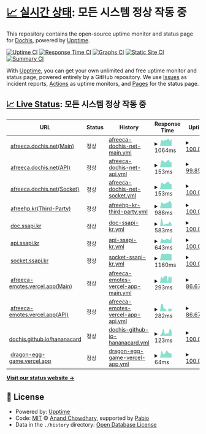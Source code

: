 # [📈 실시간 상태](https://DOCHIS.github.io/status): <!--live status--> **모든 시스템 정상 작동 중**

This repository contains the open-source uptime monitor and status page for [Dochis](http://dochis.net), powered by [Upptime](https://github.com/upptime/upptime).

[![Uptime CI](https://github.com/DOCHIS/status/workflows/Uptime%20CI/badge.svg)](https://github.com/DOCHIS/status/actions?query=workflow%3A%22Uptime+CI%22)
[![Response Time CI](https://github.com/DOCHIS/status/workflows/Response%20Time%20CI/badge.svg)](https://github.com/DOCHIS/status/actions?query=workflow%3A%22Response+Time+CI%22)
[![Graphs CI](https://github.com/DOCHIS/status/workflows/Graphs%20CI/badge.svg)](https://github.com/DOCHIS/status/actions?query=workflow%3A%22Graphs+CI%22)
[![Static Site CI](https://github.com/DOCHIS/status/workflows/Static%20Site%20CI/badge.svg)](https://github.com/DOCHIS/status/actions?query=workflow%3A%22Static+Site+CI%22)
[![Summary CI](https://github.com/DOCHIS/status/workflows/Summary%20CI/badge.svg)](https://github.com/DOCHIS/status/actions?query=workflow%3A%22Summary+CI%22)

With [Upptime](https://upptime.js.org), you can get your own unlimited and free uptime monitor and status page, powered entirely by a GitHub repository. We use [Issues](https://github.com/DOCHIS/status/issues) as incident reports, [Actions](https://github.com/DOCHIS/status/actions) as uptime monitors, and [Pages](https://DOCHIS.github.io/status) for the status page.

## [📈 Live Status](https://demo.upptime.js.org): <!--live status--> **모든 시스템 정상 작동 중**

<!--start: status pages-->
<!-- This summary is generated by Upptime (https://github.com/upptime/upptime) -->
<!-- Do not edit this manually, your changes will be overwritten -->
<!-- prettier-ignore -->
| URL | Status | History | Response Time | Uptime |
| --- | ------ | ------- | ------------- | ------ |
| <img alt="" src="https://icons.duckduckgo.com/ip3/afreeca.dochis.net.ico" height="13"> [afreeca.dochis.net(Main)](http://afreeca.dochis.net) | 정상 | [afreeca-dochis-net-main.yml](https://github.com/DOCHIS/status/commits/HEAD/history/afreeca-dochis-net-main.yml) | <details><summary><img alt="Response time graph" src="./graphs/afreeca-dochis-net-main/response-time-week.png" height="20"> 1064ms</summary><br><a href="https://DOCHIS.github.io/status/history/afreeca-dochis-net-main"><img alt="Response time 968" src="https://img.shields.io/endpoint?url=https%3A%2F%2Fraw.githubusercontent.com%2FDOCHIS%2Fstatus%2FHEAD%2Fapi%2Fafreeca-dochis-net-main%2Fresponse-time.json"></a><br><a href="https://DOCHIS.github.io/status/history/afreeca-dochis-net-main"><img alt="24-hour response time 1267" src="https://img.shields.io/endpoint?url=https%3A%2F%2Fraw.githubusercontent.com%2FDOCHIS%2Fstatus%2FHEAD%2Fapi%2Fafreeca-dochis-net-main%2Fresponse-time-day.json"></a><br><a href="https://DOCHIS.github.io/status/history/afreeca-dochis-net-main"><img alt="7-day response time 1064" src="https://img.shields.io/endpoint?url=https%3A%2F%2Fraw.githubusercontent.com%2FDOCHIS%2Fstatus%2FHEAD%2Fapi%2Fafreeca-dochis-net-main%2Fresponse-time-week.json"></a><br><a href="https://DOCHIS.github.io/status/history/afreeca-dochis-net-main"><img alt="30-day response time 1043" src="https://img.shields.io/endpoint?url=https%3A%2F%2Fraw.githubusercontent.com%2FDOCHIS%2Fstatus%2FHEAD%2Fapi%2Fafreeca-dochis-net-main%2Fresponse-time-month.json"></a><br><a href="https://DOCHIS.github.io/status/history/afreeca-dochis-net-main"><img alt="1-year response time 968" src="https://img.shields.io/endpoint?url=https%3A%2F%2Fraw.githubusercontent.com%2FDOCHIS%2Fstatus%2FHEAD%2Fapi%2Fafreeca-dochis-net-main%2Fresponse-time-year.json"></a></details> | <details><summary><a href="https://DOCHIS.github.io/status/history/afreeca-dochis-net-main">100.00%</a></summary><a href="https://DOCHIS.github.io/status/history/afreeca-dochis-net-main"><img alt="All-time uptime 99.71%" src="https://img.shields.io/endpoint?url=https%3A%2F%2Fraw.githubusercontent.com%2FDOCHIS%2Fstatus%2FHEAD%2Fapi%2Fafreeca-dochis-net-main%2Fuptime.json"></a><br><a href="https://DOCHIS.github.io/status/history/afreeca-dochis-net-main"><img alt="24-hour uptime 100.00%" src="https://img.shields.io/endpoint?url=https%3A%2F%2Fraw.githubusercontent.com%2FDOCHIS%2Fstatus%2FHEAD%2Fapi%2Fafreeca-dochis-net-main%2Fuptime-day.json"></a><br><a href="https://DOCHIS.github.io/status/history/afreeca-dochis-net-main"><img alt="7-day uptime 100.00%" src="https://img.shields.io/endpoint?url=https%3A%2F%2Fraw.githubusercontent.com%2FDOCHIS%2Fstatus%2FHEAD%2Fapi%2Fafreeca-dochis-net-main%2Fuptime-week.json"></a><br><a href="https://DOCHIS.github.io/status/history/afreeca-dochis-net-main"><img alt="30-day uptime 99.72%" src="https://img.shields.io/endpoint?url=https%3A%2F%2Fraw.githubusercontent.com%2FDOCHIS%2Fstatus%2FHEAD%2Fapi%2Fafreeca-dochis-net-main%2Fuptime-month.json"></a><br><a href="https://DOCHIS.github.io/status/history/afreeca-dochis-net-main"><img alt="1-year uptime 99.71%" src="https://img.shields.io/endpoint?url=https%3A%2F%2Fraw.githubusercontent.com%2FDOCHIS%2Fstatus%2FHEAD%2Fapi%2Fafreeca-dochis-net-main%2Fuptime-year.json"></a></details>
| <img alt="" src="https://icons.duckduckgo.com/ip3/afreeca.dochis.net.ico" height="13"> [afreeca.dochis.net(API)](http://afreeca.dochis.net/api/status/database) | 정상 | [afreeca-dochis-net-api.yml](https://github.com/DOCHIS/status/commits/HEAD/history/afreeca-dochis-net-api.yml) | <details><summary><img alt="Response time graph" src="./graphs/afreeca-dochis-net-api/response-time-week.png" height="20"> 153ms</summary><br><a href="https://DOCHIS.github.io/status/history/afreeca-dochis-net-api"><img alt="Response time 194" src="https://img.shields.io/endpoint?url=https%3A%2F%2Fraw.githubusercontent.com%2FDOCHIS%2Fstatus%2FHEAD%2Fapi%2Fafreeca-dochis-net-api%2Fresponse-time.json"></a><br><a href="https://DOCHIS.github.io/status/history/afreeca-dochis-net-api"><img alt="24-hour response time 132" src="https://img.shields.io/endpoint?url=https%3A%2F%2Fraw.githubusercontent.com%2FDOCHIS%2Fstatus%2FHEAD%2Fapi%2Fafreeca-dochis-net-api%2Fresponse-time-day.json"></a><br><a href="https://DOCHIS.github.io/status/history/afreeca-dochis-net-api"><img alt="7-day response time 153" src="https://img.shields.io/endpoint?url=https%3A%2F%2Fraw.githubusercontent.com%2FDOCHIS%2Fstatus%2FHEAD%2Fapi%2Fafreeca-dochis-net-api%2Fresponse-time-week.json"></a><br><a href="https://DOCHIS.github.io/status/history/afreeca-dochis-net-api"><img alt="30-day response time 212" src="https://img.shields.io/endpoint?url=https%3A%2F%2Fraw.githubusercontent.com%2FDOCHIS%2Fstatus%2FHEAD%2Fapi%2Fafreeca-dochis-net-api%2Fresponse-time-month.json"></a><br><a href="https://DOCHIS.github.io/status/history/afreeca-dochis-net-api"><img alt="1-year response time 194" src="https://img.shields.io/endpoint?url=https%3A%2F%2Fraw.githubusercontent.com%2FDOCHIS%2Fstatus%2FHEAD%2Fapi%2Fafreeca-dochis-net-api%2Fresponse-time-year.json"></a></details> | <details><summary><a href="https://DOCHIS.github.io/status/history/afreeca-dochis-net-api">99.85%</a></summary><a href="https://DOCHIS.github.io/status/history/afreeca-dochis-net-api"><img alt="All-time uptime 99.64%" src="https://img.shields.io/endpoint?url=https%3A%2F%2Fraw.githubusercontent.com%2FDOCHIS%2Fstatus%2FHEAD%2Fapi%2Fafreeca-dochis-net-api%2Fuptime.json"></a><br><a href="https://DOCHIS.github.io/status/history/afreeca-dochis-net-api"><img alt="24-hour uptime 100.00%" src="https://img.shields.io/endpoint?url=https%3A%2F%2Fraw.githubusercontent.com%2FDOCHIS%2Fstatus%2FHEAD%2Fapi%2Fafreeca-dochis-net-api%2Fuptime-day.json"></a><br><a href="https://DOCHIS.github.io/status/history/afreeca-dochis-net-api"><img alt="7-day uptime 99.85%" src="https://img.shields.io/endpoint?url=https%3A%2F%2Fraw.githubusercontent.com%2FDOCHIS%2Fstatus%2FHEAD%2Fapi%2Fafreeca-dochis-net-api%2Fuptime-week.json"></a><br><a href="https://DOCHIS.github.io/status/history/afreeca-dochis-net-api"><img alt="30-day uptime 99.65%" src="https://img.shields.io/endpoint?url=https%3A%2F%2Fraw.githubusercontent.com%2FDOCHIS%2Fstatus%2FHEAD%2Fapi%2Fafreeca-dochis-net-api%2Fuptime-month.json"></a><br><a href="https://DOCHIS.github.io/status/history/afreeca-dochis-net-api"><img alt="1-year uptime 99.64%" src="https://img.shields.io/endpoint?url=https%3A%2F%2Fraw.githubusercontent.com%2FDOCHIS%2Fstatus%2FHEAD%2Fapi%2Fafreeca-dochis-net-api%2Fuptime-year.json"></a></details>
| <img alt="" src="https://icons.duckduckgo.com/ip3/afreeca.dochis.net.ico" height="13"> [afreeca.dochis.net(Socket)](http://afreeca.dochis.net/api/status/socket) | 정상 | [afreeca-dochis-net-socket.yml](https://github.com/DOCHIS/status/commits/HEAD/history/afreeca-dochis-net-socket.yml) | <details><summary><img alt="Response time graph" src="./graphs/afreeca-dochis-net-socket/response-time-week.png" height="20"> 153ms</summary><br><a href="https://DOCHIS.github.io/status/history/afreeca-dochis-net-socket"><img alt="Response time 182" src="https://img.shields.io/endpoint?url=https%3A%2F%2Fraw.githubusercontent.com%2FDOCHIS%2Fstatus%2FHEAD%2Fapi%2Fafreeca-dochis-net-socket%2Fresponse-time.json"></a><br><a href="https://DOCHIS.github.io/status/history/afreeca-dochis-net-socket"><img alt="24-hour response time 133" src="https://img.shields.io/endpoint?url=https%3A%2F%2Fraw.githubusercontent.com%2FDOCHIS%2Fstatus%2FHEAD%2Fapi%2Fafreeca-dochis-net-socket%2Fresponse-time-day.json"></a><br><a href="https://DOCHIS.github.io/status/history/afreeca-dochis-net-socket"><img alt="7-day response time 153" src="https://img.shields.io/endpoint?url=https%3A%2F%2Fraw.githubusercontent.com%2FDOCHIS%2Fstatus%2FHEAD%2Fapi%2Fafreeca-dochis-net-socket%2Fresponse-time-week.json"></a><br><a href="https://DOCHIS.github.io/status/history/afreeca-dochis-net-socket"><img alt="30-day response time 191" src="https://img.shields.io/endpoint?url=https%3A%2F%2Fraw.githubusercontent.com%2FDOCHIS%2Fstatus%2FHEAD%2Fapi%2Fafreeca-dochis-net-socket%2Fresponse-time-month.json"></a><br><a href="https://DOCHIS.github.io/status/history/afreeca-dochis-net-socket"><img alt="1-year response time 182" src="https://img.shields.io/endpoint?url=https%3A%2F%2Fraw.githubusercontent.com%2FDOCHIS%2Fstatus%2FHEAD%2Fapi%2Fafreeca-dochis-net-socket%2Fresponse-time-year.json"></a></details> | <details><summary><a href="https://DOCHIS.github.io/status/history/afreeca-dochis-net-socket">100.00%</a></summary><a href="https://DOCHIS.github.io/status/history/afreeca-dochis-net-socket"><img alt="All-time uptime 99.75%" src="https://img.shields.io/endpoint?url=https%3A%2F%2Fraw.githubusercontent.com%2FDOCHIS%2Fstatus%2FHEAD%2Fapi%2Fafreeca-dochis-net-socket%2Fuptime.json"></a><br><a href="https://DOCHIS.github.io/status/history/afreeca-dochis-net-socket"><img alt="24-hour uptime 100.00%" src="https://img.shields.io/endpoint?url=https%3A%2F%2Fraw.githubusercontent.com%2FDOCHIS%2Fstatus%2FHEAD%2Fapi%2Fafreeca-dochis-net-socket%2Fuptime-day.json"></a><br><a href="https://DOCHIS.github.io/status/history/afreeca-dochis-net-socket"><img alt="7-day uptime 100.00%" src="https://img.shields.io/endpoint?url=https%3A%2F%2Fraw.githubusercontent.com%2FDOCHIS%2Fstatus%2FHEAD%2Fapi%2Fafreeca-dochis-net-socket%2Fuptime-week.json"></a><br><a href="https://DOCHIS.github.io/status/history/afreeca-dochis-net-socket"><img alt="30-day uptime 99.76%" src="https://img.shields.io/endpoint?url=https%3A%2F%2Fraw.githubusercontent.com%2FDOCHIS%2Fstatus%2FHEAD%2Fapi%2Fafreeca-dochis-net-socket%2Fuptime-month.json"></a><br><a href="https://DOCHIS.github.io/status/history/afreeca-dochis-net-socket"><img alt="1-year uptime 99.75%" src="https://img.shields.io/endpoint?url=https%3A%2F%2Fraw.githubusercontent.com%2FDOCHIS%2Fstatus%2FHEAD%2Fapi%2Fafreeca-dochis-net-socket%2Fuptime-year.json"></a></details>
| <img alt="" src="https://icons.duckduckgo.com/ip3/afreehp.kr.ico" height="13"> [afreehp.kr(Third-Party)](http://afreehp.kr/) | 정상 | [afreehp-kr-third-party.yml](https://github.com/DOCHIS/status/commits/HEAD/history/afreehp-kr-third-party.yml) | <details><summary><img alt="Response time graph" src="./graphs/afreehp-kr-third-party/response-time-week.png" height="20"> 988ms</summary><br><a href="https://DOCHIS.github.io/status/history/afreehp-kr-third-party"><img alt="Response time 1056" src="https://img.shields.io/endpoint?url=https%3A%2F%2Fraw.githubusercontent.com%2FDOCHIS%2Fstatus%2FHEAD%2Fapi%2Fafreehp-kr-third-party%2Fresponse-time.json"></a><br><a href="https://DOCHIS.github.io/status/history/afreehp-kr-third-party"><img alt="24-hour response time 816" src="https://img.shields.io/endpoint?url=https%3A%2F%2Fraw.githubusercontent.com%2FDOCHIS%2Fstatus%2FHEAD%2Fapi%2Fafreehp-kr-third-party%2Fresponse-time-day.json"></a><br><a href="https://DOCHIS.github.io/status/history/afreehp-kr-third-party"><img alt="7-day response time 988" src="https://img.shields.io/endpoint?url=https%3A%2F%2Fraw.githubusercontent.com%2FDOCHIS%2Fstatus%2FHEAD%2Fapi%2Fafreehp-kr-third-party%2Fresponse-time-week.json"></a><br><a href="https://DOCHIS.github.io/status/history/afreehp-kr-third-party"><img alt="30-day response time 1052" src="https://img.shields.io/endpoint?url=https%3A%2F%2Fraw.githubusercontent.com%2FDOCHIS%2Fstatus%2FHEAD%2Fapi%2Fafreehp-kr-third-party%2Fresponse-time-month.json"></a><br><a href="https://DOCHIS.github.io/status/history/afreehp-kr-third-party"><img alt="1-year response time 1056" src="https://img.shields.io/endpoint?url=https%3A%2F%2Fraw.githubusercontent.com%2FDOCHIS%2Fstatus%2FHEAD%2Fapi%2Fafreehp-kr-third-party%2Fresponse-time-year.json"></a></details> | <details><summary><a href="https://DOCHIS.github.io/status/history/afreehp-kr-third-party">100.00%</a></summary><a href="https://DOCHIS.github.io/status/history/afreehp-kr-third-party"><img alt="All-time uptime 100.00%" src="https://img.shields.io/endpoint?url=https%3A%2F%2Fraw.githubusercontent.com%2FDOCHIS%2Fstatus%2FHEAD%2Fapi%2Fafreehp-kr-third-party%2Fuptime.json"></a><br><a href="https://DOCHIS.github.io/status/history/afreehp-kr-third-party"><img alt="24-hour uptime 100.00%" src="https://img.shields.io/endpoint?url=https%3A%2F%2Fraw.githubusercontent.com%2FDOCHIS%2Fstatus%2FHEAD%2Fapi%2Fafreehp-kr-third-party%2Fuptime-day.json"></a><br><a href="https://DOCHIS.github.io/status/history/afreehp-kr-third-party"><img alt="7-day uptime 100.00%" src="https://img.shields.io/endpoint?url=https%3A%2F%2Fraw.githubusercontent.com%2FDOCHIS%2Fstatus%2FHEAD%2Fapi%2Fafreehp-kr-third-party%2Fuptime-week.json"></a><br><a href="https://DOCHIS.github.io/status/history/afreehp-kr-third-party"><img alt="30-day uptime 100.00%" src="https://img.shields.io/endpoint?url=https%3A%2F%2Fraw.githubusercontent.com%2FDOCHIS%2Fstatus%2FHEAD%2Fapi%2Fafreehp-kr-third-party%2Fuptime-month.json"></a><br><a href="https://DOCHIS.github.io/status/history/afreehp-kr-third-party"><img alt="1-year uptime 100.00%" src="https://img.shields.io/endpoint?url=https%3A%2F%2Fraw.githubusercontent.com%2FDOCHIS%2Fstatus%2FHEAD%2Fapi%2Fafreehp-kr-third-party%2Fuptime-year.json"></a></details>
| <img alt="" src="https://icons.duckduckgo.com/ip3/doc.ssapi.kr.ico" height="13"> [doc.ssapi.kr](https://doc.ssapi.kr/) | 정상 | [doc-ssapi-kr.yml](https://github.com/DOCHIS/status/commits/HEAD/history/doc-ssapi-kr.yml) | <details><summary><img alt="Response time graph" src="./graphs/doc-ssapi-kr/response-time-week.png" height="20"> 583ms</summary><br><a href="https://DOCHIS.github.io/status/history/doc-ssapi-kr"><img alt="Response time 380" src="https://img.shields.io/endpoint?url=https%3A%2F%2Fraw.githubusercontent.com%2FDOCHIS%2Fstatus%2FHEAD%2Fapi%2Fdoc-ssapi-kr%2Fresponse-time.json"></a><br><a href="https://DOCHIS.github.io/status/history/doc-ssapi-kr"><img alt="24-hour response time 332" src="https://img.shields.io/endpoint?url=https%3A%2F%2Fraw.githubusercontent.com%2FDOCHIS%2Fstatus%2FHEAD%2Fapi%2Fdoc-ssapi-kr%2Fresponse-time-day.json"></a><br><a href="https://DOCHIS.github.io/status/history/doc-ssapi-kr"><img alt="7-day response time 583" src="https://img.shields.io/endpoint?url=https%3A%2F%2Fraw.githubusercontent.com%2FDOCHIS%2Fstatus%2FHEAD%2Fapi%2Fdoc-ssapi-kr%2Fresponse-time-week.json"></a><br><a href="https://DOCHIS.github.io/status/history/doc-ssapi-kr"><img alt="30-day response time 442" src="https://img.shields.io/endpoint?url=https%3A%2F%2Fraw.githubusercontent.com%2FDOCHIS%2Fstatus%2FHEAD%2Fapi%2Fdoc-ssapi-kr%2Fresponse-time-month.json"></a><br><a href="https://DOCHIS.github.io/status/history/doc-ssapi-kr"><img alt="1-year response time 380" src="https://img.shields.io/endpoint?url=https%3A%2F%2Fraw.githubusercontent.com%2FDOCHIS%2Fstatus%2FHEAD%2Fapi%2Fdoc-ssapi-kr%2Fresponse-time-year.json"></a></details> | <details><summary><a href="https://DOCHIS.github.io/status/history/doc-ssapi-kr">100.00%</a></summary><a href="https://DOCHIS.github.io/status/history/doc-ssapi-kr"><img alt="All-time uptime 100.00%" src="https://img.shields.io/endpoint?url=https%3A%2F%2Fraw.githubusercontent.com%2FDOCHIS%2Fstatus%2FHEAD%2Fapi%2Fdoc-ssapi-kr%2Fuptime.json"></a><br><a href="https://DOCHIS.github.io/status/history/doc-ssapi-kr"><img alt="24-hour uptime 100.00%" src="https://img.shields.io/endpoint?url=https%3A%2F%2Fraw.githubusercontent.com%2FDOCHIS%2Fstatus%2FHEAD%2Fapi%2Fdoc-ssapi-kr%2Fuptime-day.json"></a><br><a href="https://DOCHIS.github.io/status/history/doc-ssapi-kr"><img alt="7-day uptime 100.00%" src="https://img.shields.io/endpoint?url=https%3A%2F%2Fraw.githubusercontent.com%2FDOCHIS%2Fstatus%2FHEAD%2Fapi%2Fdoc-ssapi-kr%2Fuptime-week.json"></a><br><a href="https://DOCHIS.github.io/status/history/doc-ssapi-kr"><img alt="30-day uptime 100.00%" src="https://img.shields.io/endpoint?url=https%3A%2F%2Fraw.githubusercontent.com%2FDOCHIS%2Fstatus%2FHEAD%2Fapi%2Fdoc-ssapi-kr%2Fuptime-month.json"></a><br><a href="https://DOCHIS.github.io/status/history/doc-ssapi-kr"><img alt="1-year uptime 100.00%" src="https://img.shields.io/endpoint?url=https%3A%2F%2Fraw.githubusercontent.com%2FDOCHIS%2Fstatus%2FHEAD%2Fapi%2Fdoc-ssapi-kr%2Fuptime-year.json"></a></details>
| <img alt="" src="https://icons.duckduckgo.com/ip3/api.ssapi.kr.ico" height="13"> [api.ssapi.kr](http://api.ssapi.kr/status/database) | 정상 | [api-ssapi-kr.yml](https://github.com/DOCHIS/status/commits/HEAD/history/api-ssapi-kr.yml) | <details><summary><img alt="Response time graph" src="./graphs/api-ssapi-kr/response-time-week.png" height="20"> 643ms</summary><br><a href="https://DOCHIS.github.io/status/history/api-ssapi-kr"><img alt="Response time 637" src="https://img.shields.io/endpoint?url=https%3A%2F%2Fraw.githubusercontent.com%2FDOCHIS%2Fstatus%2FHEAD%2Fapi%2Fapi-ssapi-kr%2Fresponse-time.json"></a><br><a href="https://DOCHIS.github.io/status/history/api-ssapi-kr"><img alt="24-hour response time 1077" src="https://img.shields.io/endpoint?url=https%3A%2F%2Fraw.githubusercontent.com%2FDOCHIS%2Fstatus%2FHEAD%2Fapi%2Fapi-ssapi-kr%2Fresponse-time-day.json"></a><br><a href="https://DOCHIS.github.io/status/history/api-ssapi-kr"><img alt="7-day response time 643" src="https://img.shields.io/endpoint?url=https%3A%2F%2Fraw.githubusercontent.com%2FDOCHIS%2Fstatus%2FHEAD%2Fapi%2Fapi-ssapi-kr%2Fresponse-time-week.json"></a><br><a href="https://DOCHIS.github.io/status/history/api-ssapi-kr"><img alt="30-day response time 648" src="https://img.shields.io/endpoint?url=https%3A%2F%2Fraw.githubusercontent.com%2FDOCHIS%2Fstatus%2FHEAD%2Fapi%2Fapi-ssapi-kr%2Fresponse-time-month.json"></a><br><a href="https://DOCHIS.github.io/status/history/api-ssapi-kr"><img alt="1-year response time 637" src="https://img.shields.io/endpoint?url=https%3A%2F%2Fraw.githubusercontent.com%2FDOCHIS%2Fstatus%2FHEAD%2Fapi%2Fapi-ssapi-kr%2Fresponse-time-year.json"></a></details> | <details><summary><a href="https://DOCHIS.github.io/status/history/api-ssapi-kr">100.00%</a></summary><a href="https://DOCHIS.github.io/status/history/api-ssapi-kr"><img alt="All-time uptime 100.00%" src="https://img.shields.io/endpoint?url=https%3A%2F%2Fraw.githubusercontent.com%2FDOCHIS%2Fstatus%2FHEAD%2Fapi%2Fapi-ssapi-kr%2Fuptime.json"></a><br><a href="https://DOCHIS.github.io/status/history/api-ssapi-kr"><img alt="24-hour uptime 100.00%" src="https://img.shields.io/endpoint?url=https%3A%2F%2Fraw.githubusercontent.com%2FDOCHIS%2Fstatus%2FHEAD%2Fapi%2Fapi-ssapi-kr%2Fuptime-day.json"></a><br><a href="https://DOCHIS.github.io/status/history/api-ssapi-kr"><img alt="7-day uptime 100.00%" src="https://img.shields.io/endpoint?url=https%3A%2F%2Fraw.githubusercontent.com%2FDOCHIS%2Fstatus%2FHEAD%2Fapi%2Fapi-ssapi-kr%2Fuptime-week.json"></a><br><a href="https://DOCHIS.github.io/status/history/api-ssapi-kr"><img alt="30-day uptime 100.00%" src="https://img.shields.io/endpoint?url=https%3A%2F%2Fraw.githubusercontent.com%2FDOCHIS%2Fstatus%2FHEAD%2Fapi%2Fapi-ssapi-kr%2Fuptime-month.json"></a><br><a href="https://DOCHIS.github.io/status/history/api-ssapi-kr"><img alt="1-year uptime 100.00%" src="https://img.shields.io/endpoint?url=https%3A%2F%2Fraw.githubusercontent.com%2FDOCHIS%2Fstatus%2FHEAD%2Fapi%2Fapi-ssapi-kr%2Fuptime-year.json"></a></details>
| <img alt="" src="https://icons.duckduckgo.com/ip3/api.ssapi.kr.ico" height="13"> [socket.ssapi.kr](http://api.ssapi.kr/status/socket) | 정상 | [socket-ssapi-kr.yml](https://github.com/DOCHIS/status/commits/HEAD/history/socket-ssapi-kr.yml) | <details><summary><img alt="Response time graph" src="./graphs/socket-ssapi-kr/response-time-week.png" height="20"> 1160ms</summary><br><a href="https://DOCHIS.github.io/status/history/socket-ssapi-kr"><img alt="Response time 1199" src="https://img.shields.io/endpoint?url=https%3A%2F%2Fraw.githubusercontent.com%2FDOCHIS%2Fstatus%2FHEAD%2Fapi%2Fsocket-ssapi-kr%2Fresponse-time.json"></a><br><a href="https://DOCHIS.github.io/status/history/socket-ssapi-kr"><img alt="24-hour response time 1116" src="https://img.shields.io/endpoint?url=https%3A%2F%2Fraw.githubusercontent.com%2FDOCHIS%2Fstatus%2FHEAD%2Fapi%2Fsocket-ssapi-kr%2Fresponse-time-day.json"></a><br><a href="https://DOCHIS.github.io/status/history/socket-ssapi-kr"><img alt="7-day response time 1160" src="https://img.shields.io/endpoint?url=https%3A%2F%2Fraw.githubusercontent.com%2FDOCHIS%2Fstatus%2FHEAD%2Fapi%2Fsocket-ssapi-kr%2Fresponse-time-week.json"></a><br><a href="https://DOCHIS.github.io/status/history/socket-ssapi-kr"><img alt="30-day response time 1208" src="https://img.shields.io/endpoint?url=https%3A%2F%2Fraw.githubusercontent.com%2FDOCHIS%2Fstatus%2FHEAD%2Fapi%2Fsocket-ssapi-kr%2Fresponse-time-month.json"></a><br><a href="https://DOCHIS.github.io/status/history/socket-ssapi-kr"><img alt="1-year response time 1199" src="https://img.shields.io/endpoint?url=https%3A%2F%2Fraw.githubusercontent.com%2FDOCHIS%2Fstatus%2FHEAD%2Fapi%2Fsocket-ssapi-kr%2Fresponse-time-year.json"></a></details> | <details><summary><a href="https://DOCHIS.github.io/status/history/socket-ssapi-kr">100.00%</a></summary><a href="https://DOCHIS.github.io/status/history/socket-ssapi-kr"><img alt="All-time uptime 100.00%" src="https://img.shields.io/endpoint?url=https%3A%2F%2Fraw.githubusercontent.com%2FDOCHIS%2Fstatus%2FHEAD%2Fapi%2Fsocket-ssapi-kr%2Fuptime.json"></a><br><a href="https://DOCHIS.github.io/status/history/socket-ssapi-kr"><img alt="24-hour uptime 100.00%" src="https://img.shields.io/endpoint?url=https%3A%2F%2Fraw.githubusercontent.com%2FDOCHIS%2Fstatus%2FHEAD%2Fapi%2Fsocket-ssapi-kr%2Fuptime-day.json"></a><br><a href="https://DOCHIS.github.io/status/history/socket-ssapi-kr"><img alt="7-day uptime 100.00%" src="https://img.shields.io/endpoint?url=https%3A%2F%2Fraw.githubusercontent.com%2FDOCHIS%2Fstatus%2FHEAD%2Fapi%2Fsocket-ssapi-kr%2Fuptime-week.json"></a><br><a href="https://DOCHIS.github.io/status/history/socket-ssapi-kr"><img alt="30-day uptime 100.00%" src="https://img.shields.io/endpoint?url=https%3A%2F%2Fraw.githubusercontent.com%2FDOCHIS%2Fstatus%2FHEAD%2Fapi%2Fsocket-ssapi-kr%2Fuptime-month.json"></a><br><a href="https://DOCHIS.github.io/status/history/socket-ssapi-kr"><img alt="1-year uptime 100.00%" src="https://img.shields.io/endpoint?url=https%3A%2F%2Fraw.githubusercontent.com%2FDOCHIS%2Fstatus%2FHEAD%2Fapi%2Fsocket-ssapi-kr%2Fuptime-year.json"></a></details>
| <img alt="" src="https://icons.duckduckgo.com/ip3/afreeca-emotes.vercel.app.ico" height="13"> [afreeca-emotes.vercel.app(Main)](https://afreeca-emotes.vercel.app/) | 정상 | [afreeca-emotes-vercel-app-main.yml](https://github.com/DOCHIS/status/commits/HEAD/history/afreeca-emotes-vercel-app-main.yml) | <details><summary><img alt="Response time graph" src="./graphs/afreeca-emotes-vercel-app-main/response-time-week.png" height="20"> 293ms</summary><br><a href="https://DOCHIS.github.io/status/history/afreeca-emotes-vercel-app-main"><img alt="Response time 323" src="https://img.shields.io/endpoint?url=https%3A%2F%2Fraw.githubusercontent.com%2FDOCHIS%2Fstatus%2FHEAD%2Fapi%2Fafreeca-emotes-vercel-app-main%2Fresponse-time.json"></a><br><a href="https://DOCHIS.github.io/status/history/afreeca-emotes-vercel-app-main"><img alt="24-hour response time 343" src="https://img.shields.io/endpoint?url=https%3A%2F%2Fraw.githubusercontent.com%2FDOCHIS%2Fstatus%2FHEAD%2Fapi%2Fafreeca-emotes-vercel-app-main%2Fresponse-time-day.json"></a><br><a href="https://DOCHIS.github.io/status/history/afreeca-emotes-vercel-app-main"><img alt="7-day response time 293" src="https://img.shields.io/endpoint?url=https%3A%2F%2Fraw.githubusercontent.com%2FDOCHIS%2Fstatus%2FHEAD%2Fapi%2Fafreeca-emotes-vercel-app-main%2Fresponse-time-week.json"></a><br><a href="https://DOCHIS.github.io/status/history/afreeca-emotes-vercel-app-main"><img alt="30-day response time 324" src="https://img.shields.io/endpoint?url=https%3A%2F%2Fraw.githubusercontent.com%2FDOCHIS%2Fstatus%2FHEAD%2Fapi%2Fafreeca-emotes-vercel-app-main%2Fresponse-time-month.json"></a><br><a href="https://DOCHIS.github.io/status/history/afreeca-emotes-vercel-app-main"><img alt="1-year response time 323" src="https://img.shields.io/endpoint?url=https%3A%2F%2Fraw.githubusercontent.com%2FDOCHIS%2Fstatus%2FHEAD%2Fapi%2Fafreeca-emotes-vercel-app-main%2Fresponse-time-year.json"></a></details> | <details><summary><a href="https://DOCHIS.github.io/status/history/afreeca-emotes-vercel-app-main">86.67%</a></summary><a href="https://DOCHIS.github.io/status/history/afreeca-emotes-vercel-app-main"><img alt="All-time uptime 97.04%" src="https://img.shields.io/endpoint?url=https%3A%2F%2Fraw.githubusercontent.com%2FDOCHIS%2Fstatus%2FHEAD%2Fapi%2Fafreeca-emotes-vercel-app-main%2Fuptime.json"></a><br><a href="https://DOCHIS.github.io/status/history/afreeca-emotes-vercel-app-main"><img alt="24-hour uptime 100.00%" src="https://img.shields.io/endpoint?url=https%3A%2F%2Fraw.githubusercontent.com%2FDOCHIS%2Fstatus%2FHEAD%2Fapi%2Fafreeca-emotes-vercel-app-main%2Fuptime-day.json"></a><br><a href="https://DOCHIS.github.io/status/history/afreeca-emotes-vercel-app-main"><img alt="7-day uptime 86.67%" src="https://img.shields.io/endpoint?url=https%3A%2F%2Fraw.githubusercontent.com%2FDOCHIS%2Fstatus%2FHEAD%2Fapi%2Fafreeca-emotes-vercel-app-main%2Fuptime-week.json"></a><br><a href="https://DOCHIS.github.io/status/history/afreeca-emotes-vercel-app-main"><img alt="30-day uptime 96.93%" src="https://img.shields.io/endpoint?url=https%3A%2F%2Fraw.githubusercontent.com%2FDOCHIS%2Fstatus%2FHEAD%2Fapi%2Fafreeca-emotes-vercel-app-main%2Fuptime-month.json"></a><br><a href="https://DOCHIS.github.io/status/history/afreeca-emotes-vercel-app-main"><img alt="1-year uptime 97.04%" src="https://img.shields.io/endpoint?url=https%3A%2F%2Fraw.githubusercontent.com%2FDOCHIS%2Fstatus%2FHEAD%2Fapi%2Fafreeca-emotes-vercel-app-main%2Fuptime-year.json"></a></details>
| <img alt="" src="https://icons.duckduckgo.com/ip3/afreeca-emotes.vercel.app.ico" height="13"> [afreeca-emotes.vercel.app(API)](https://afreeca-emotes.vercel.app/api/v1/fun-facts) | 정상 | [afreeca-emotes-vercel-app-api.yml](https://github.com/DOCHIS/status/commits/HEAD/history/afreeca-emotes-vercel-app-api.yml) | <details><summary><img alt="Response time graph" src="./graphs/afreeca-emotes-vercel-app-api/response-time-week.png" height="20"> 282ms</summary><br><a href="https://DOCHIS.github.io/status/history/afreeca-emotes-vercel-app-api"><img alt="Response time 1946" src="https://img.shields.io/endpoint?url=https%3A%2F%2Fraw.githubusercontent.com%2FDOCHIS%2Fstatus%2FHEAD%2Fapi%2Fafreeca-emotes-vercel-app-api%2Fresponse-time.json"></a><br><a href="https://DOCHIS.github.io/status/history/afreeca-emotes-vercel-app-api"><img alt="24-hour response time 255" src="https://img.shields.io/endpoint?url=https%3A%2F%2Fraw.githubusercontent.com%2FDOCHIS%2Fstatus%2FHEAD%2Fapi%2Fafreeca-emotes-vercel-app-api%2Fresponse-time-day.json"></a><br><a href="https://DOCHIS.github.io/status/history/afreeca-emotes-vercel-app-api"><img alt="7-day response time 282" src="https://img.shields.io/endpoint?url=https%3A%2F%2Fraw.githubusercontent.com%2FDOCHIS%2Fstatus%2FHEAD%2Fapi%2Fafreeca-emotes-vercel-app-api%2Fresponse-time-week.json"></a><br><a href="https://DOCHIS.github.io/status/history/afreeca-emotes-vercel-app-api"><img alt="30-day response time 2253" src="https://img.shields.io/endpoint?url=https%3A%2F%2Fraw.githubusercontent.com%2FDOCHIS%2Fstatus%2FHEAD%2Fapi%2Fafreeca-emotes-vercel-app-api%2Fresponse-time-month.json"></a><br><a href="https://DOCHIS.github.io/status/history/afreeca-emotes-vercel-app-api"><img alt="1-year response time 1946" src="https://img.shields.io/endpoint?url=https%3A%2F%2Fraw.githubusercontent.com%2FDOCHIS%2Fstatus%2FHEAD%2Fapi%2Fafreeca-emotes-vercel-app-api%2Fresponse-time-year.json"></a></details> | <details><summary><a href="https://DOCHIS.github.io/status/history/afreeca-emotes-vercel-app-api">86.67%</a></summary><a href="https://DOCHIS.github.io/status/history/afreeca-emotes-vercel-app-api"><img alt="All-time uptime 96.88%" src="https://img.shields.io/endpoint?url=https%3A%2F%2Fraw.githubusercontent.com%2FDOCHIS%2Fstatus%2FHEAD%2Fapi%2Fafreeca-emotes-vercel-app-api%2Fuptime.json"></a><br><a href="https://DOCHIS.github.io/status/history/afreeca-emotes-vercel-app-api"><img alt="24-hour uptime 100.00%" src="https://img.shields.io/endpoint?url=https%3A%2F%2Fraw.githubusercontent.com%2FDOCHIS%2Fstatus%2FHEAD%2Fapi%2Fafreeca-emotes-vercel-app-api%2Fuptime-day.json"></a><br><a href="https://DOCHIS.github.io/status/history/afreeca-emotes-vercel-app-api"><img alt="7-day uptime 86.67%" src="https://img.shields.io/endpoint?url=https%3A%2F%2Fraw.githubusercontent.com%2FDOCHIS%2Fstatus%2FHEAD%2Fapi%2Fafreeca-emotes-vercel-app-api%2Fuptime-week.json"></a><br><a href="https://DOCHIS.github.io/status/history/afreeca-emotes-vercel-app-api"><img alt="30-day uptime 96.78%" src="https://img.shields.io/endpoint?url=https%3A%2F%2Fraw.githubusercontent.com%2FDOCHIS%2Fstatus%2FHEAD%2Fapi%2Fafreeca-emotes-vercel-app-api%2Fuptime-month.json"></a><br><a href="https://DOCHIS.github.io/status/history/afreeca-emotes-vercel-app-api"><img alt="1-year uptime 96.88%" src="https://img.shields.io/endpoint?url=https%3A%2F%2Fraw.githubusercontent.com%2FDOCHIS%2Fstatus%2FHEAD%2Fapi%2Fafreeca-emotes-vercel-app-api%2Fuptime-year.json"></a></details>
| <img alt="" src="https://icons.duckduckgo.com/ip3/dochis.github.io.ico" height="13"> [dochis.github.io/hananacard](https://dochis.github.io/hananacard) | 정상 | [dochis-github-io-hananacard.yml](https://github.com/DOCHIS/status/commits/HEAD/history/dochis-github-io-hananacard.yml) | <details><summary><img alt="Response time graph" src="./graphs/dochis-github-io-hananacard/response-time-week.png" height="20"> 123ms</summary><br><a href="https://DOCHIS.github.io/status/history/dochis-github-io-hananacard"><img alt="Response time 144" src="https://img.shields.io/endpoint?url=https%3A%2F%2Fraw.githubusercontent.com%2FDOCHIS%2Fstatus%2FHEAD%2Fapi%2Fdochis-github-io-hananacard%2Fresponse-time.json"></a><br><a href="https://DOCHIS.github.io/status/history/dochis-github-io-hananacard"><img alt="24-hour response time 147" src="https://img.shields.io/endpoint?url=https%3A%2F%2Fraw.githubusercontent.com%2FDOCHIS%2Fstatus%2FHEAD%2Fapi%2Fdochis-github-io-hananacard%2Fresponse-time-day.json"></a><br><a href="https://DOCHIS.github.io/status/history/dochis-github-io-hananacard"><img alt="7-day response time 123" src="https://img.shields.io/endpoint?url=https%3A%2F%2Fraw.githubusercontent.com%2FDOCHIS%2Fstatus%2FHEAD%2Fapi%2Fdochis-github-io-hananacard%2Fresponse-time-week.json"></a><br><a href="https://DOCHIS.github.io/status/history/dochis-github-io-hananacard"><img alt="30-day response time 133" src="https://img.shields.io/endpoint?url=https%3A%2F%2Fraw.githubusercontent.com%2FDOCHIS%2Fstatus%2FHEAD%2Fapi%2Fdochis-github-io-hananacard%2Fresponse-time-month.json"></a><br><a href="https://DOCHIS.github.io/status/history/dochis-github-io-hananacard"><img alt="1-year response time 144" src="https://img.shields.io/endpoint?url=https%3A%2F%2Fraw.githubusercontent.com%2FDOCHIS%2Fstatus%2FHEAD%2Fapi%2Fdochis-github-io-hananacard%2Fresponse-time-year.json"></a></details> | <details><summary><a href="https://DOCHIS.github.io/status/history/dochis-github-io-hananacard">100.00%</a></summary><a href="https://DOCHIS.github.io/status/history/dochis-github-io-hananacard"><img alt="All-time uptime 100.00%" src="https://img.shields.io/endpoint?url=https%3A%2F%2Fraw.githubusercontent.com%2FDOCHIS%2Fstatus%2FHEAD%2Fapi%2Fdochis-github-io-hananacard%2Fuptime.json"></a><br><a href="https://DOCHIS.github.io/status/history/dochis-github-io-hananacard"><img alt="24-hour uptime 100.00%" src="https://img.shields.io/endpoint?url=https%3A%2F%2Fraw.githubusercontent.com%2FDOCHIS%2Fstatus%2FHEAD%2Fapi%2Fdochis-github-io-hananacard%2Fuptime-day.json"></a><br><a href="https://DOCHIS.github.io/status/history/dochis-github-io-hananacard"><img alt="7-day uptime 100.00%" src="https://img.shields.io/endpoint?url=https%3A%2F%2Fraw.githubusercontent.com%2FDOCHIS%2Fstatus%2FHEAD%2Fapi%2Fdochis-github-io-hananacard%2Fuptime-week.json"></a><br><a href="https://DOCHIS.github.io/status/history/dochis-github-io-hananacard"><img alt="30-day uptime 100.00%" src="https://img.shields.io/endpoint?url=https%3A%2F%2Fraw.githubusercontent.com%2FDOCHIS%2Fstatus%2FHEAD%2Fapi%2Fdochis-github-io-hananacard%2Fuptime-month.json"></a><br><a href="https://DOCHIS.github.io/status/history/dochis-github-io-hananacard"><img alt="1-year uptime 100.00%" src="https://img.shields.io/endpoint?url=https%3A%2F%2Fraw.githubusercontent.com%2FDOCHIS%2Fstatus%2FHEAD%2Fapi%2Fdochis-github-io-hananacard%2Fuptime-year.json"></a></details>
| <img alt="" src="https://icons.duckduckgo.com/ip3/dragon-egg-game.vercel.app.ico" height="13"> [dragon-egg-game.vercel.app](https://dragon-egg-game.vercel.app) | 정상 | [dragon-egg-game-vercel-app.yml](https://github.com/DOCHIS/status/commits/HEAD/history/dragon-egg-game-vercel-app.yml) | <details><summary><img alt="Response time graph" src="./graphs/dragon-egg-game-vercel-app/response-time-week.png" height="20"> 64ms</summary><br><a href="https://DOCHIS.github.io/status/history/dragon-egg-game-vercel-app"><img alt="Response time 136" src="https://img.shields.io/endpoint?url=https%3A%2F%2Fraw.githubusercontent.com%2FDOCHIS%2Fstatus%2FHEAD%2Fapi%2Fdragon-egg-game-vercel-app%2Fresponse-time.json"></a><br><a href="https://DOCHIS.github.io/status/history/dragon-egg-game-vercel-app"><img alt="24-hour response time 48" src="https://img.shields.io/endpoint?url=https%3A%2F%2Fraw.githubusercontent.com%2FDOCHIS%2Fstatus%2FHEAD%2Fapi%2Fdragon-egg-game-vercel-app%2Fresponse-time-day.json"></a><br><a href="https://DOCHIS.github.io/status/history/dragon-egg-game-vercel-app"><img alt="7-day response time 64" src="https://img.shields.io/endpoint?url=https%3A%2F%2Fraw.githubusercontent.com%2FDOCHIS%2Fstatus%2FHEAD%2Fapi%2Fdragon-egg-game-vercel-app%2Fresponse-time-week.json"></a><br><a href="https://DOCHIS.github.io/status/history/dragon-egg-game-vercel-app"><img alt="30-day response time 122" src="https://img.shields.io/endpoint?url=https%3A%2F%2Fraw.githubusercontent.com%2FDOCHIS%2Fstatus%2FHEAD%2Fapi%2Fdragon-egg-game-vercel-app%2Fresponse-time-month.json"></a><br><a href="https://DOCHIS.github.io/status/history/dragon-egg-game-vercel-app"><img alt="1-year response time 136" src="https://img.shields.io/endpoint?url=https%3A%2F%2Fraw.githubusercontent.com%2FDOCHIS%2Fstatus%2FHEAD%2Fapi%2Fdragon-egg-game-vercel-app%2Fresponse-time-year.json"></a></details> | <details><summary><a href="https://DOCHIS.github.io/status/history/dragon-egg-game-vercel-app">100.00%</a></summary><a href="https://DOCHIS.github.io/status/history/dragon-egg-game-vercel-app"><img alt="All-time uptime 100.00%" src="https://img.shields.io/endpoint?url=https%3A%2F%2Fraw.githubusercontent.com%2FDOCHIS%2Fstatus%2FHEAD%2Fapi%2Fdragon-egg-game-vercel-app%2Fuptime.json"></a><br><a href="https://DOCHIS.github.io/status/history/dragon-egg-game-vercel-app"><img alt="24-hour uptime 100.00%" src="https://img.shields.io/endpoint?url=https%3A%2F%2Fraw.githubusercontent.com%2FDOCHIS%2Fstatus%2FHEAD%2Fapi%2Fdragon-egg-game-vercel-app%2Fuptime-day.json"></a><br><a href="https://DOCHIS.github.io/status/history/dragon-egg-game-vercel-app"><img alt="7-day uptime 100.00%" src="https://img.shields.io/endpoint?url=https%3A%2F%2Fraw.githubusercontent.com%2FDOCHIS%2Fstatus%2FHEAD%2Fapi%2Fdragon-egg-game-vercel-app%2Fuptime-week.json"></a><br><a href="https://DOCHIS.github.io/status/history/dragon-egg-game-vercel-app"><img alt="30-day uptime 100.00%" src="https://img.shields.io/endpoint?url=https%3A%2F%2Fraw.githubusercontent.com%2FDOCHIS%2Fstatus%2FHEAD%2Fapi%2Fdragon-egg-game-vercel-app%2Fuptime-month.json"></a><br><a href="https://DOCHIS.github.io/status/history/dragon-egg-game-vercel-app"><img alt="1-year uptime 100.00%" src="https://img.shields.io/endpoint?url=https%3A%2F%2Fraw.githubusercontent.com%2FDOCHIS%2Fstatus%2FHEAD%2Fapi%2Fdragon-egg-game-vercel-app%2Fuptime-year.json"></a></details>

<!--end: status pages-->

[**Visit our status website →**](https://DOCHIS.github.io/status)

## 📄 License

- Powered by: [Upptime](https://github.com/upptime/upptime)
- Code: [MIT](./LICENSE) © [Anand Chowdhary](https://anandchowdhary.com), supported by [Pabio](https://pabio.com)
- Data in the `./history` directory: [Open Database License](https://opendatacommons.org/licenses/odbl/1-0/)
